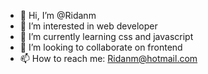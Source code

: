 - 👋 Hi, I’m @Ridanm
- 👀 I’m interested in web developer
- 🌱 I’m currently learning css and javascript
- 💞️ I’m looking to collaborate on frontend
- 📫 How to reach me: Ridanm@hotmail.com

<!---
Ridanm/Ridanm is a ✨ special ✨ repository because its `README.md` (this file) appears on your GitHub profile.
You can click the Preview link to take a look at your changes.
--->
